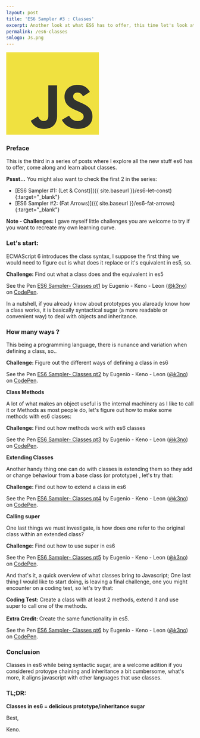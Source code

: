 ```yaml
---
layout: post
title: 'ES6 Sampler #3 : Classes'
excerpt: Another look at what ES6 has to offer, this time let's look at classes.
permalink: /es6-classes
smlogo: Js.png
---
```


<div class="text-center"><img src="assets/images/JSLogo.jpg" alt="JavaScript"></div>

<h3 class="fancy">Preface</h3>

This is the third in a series of posts where I explore all the new stuff es6 has to offer, come along and learn about classes.

<div class="speechBubble"><b>Pssst...</b> You might also want to check the first 2 in the series:
</div>



- [ES6 Sampler #1: (Let & Const)]({{ site.baseurl }}/es6-let-const){:target="_blank"}
- [ES6 Sampler #2: (Fat Arrows)]({{ site.baseurl }}/es6-fat-arrows){:target="_blank"}

<div class="challenge"> <b>Note - Challenges: </b> I gave myself little challenges you are welcome to try if you want to recreate my own learning curve.</div>

<h3 class="fancy">Let's start:</h3>

ECMAScript 6 introduces the class syntax, I suppose the first thing we would need to figure out is what does it replace or it's equivalent in es5, so.

<div class="challenge"> <b>Challenge: </b>Find out what a class does and the equivalent in es5 </div>

<p data-height="980" data-theme-id="0" data-slug-hash="LRzJmj" data-default-tab="result" data-user="k3no" data-embed-version="2" class="codepen">See the Pen <a href="http://codepen.io/k3no/pen/LRzJmj/">ES6 Sampler- Classes pt1</a> by Eugenio - Keno -  Leon (<a href="http://codepen.io/k3no">@k3no</a>) on <a href="http://codepen.io">CodePen</a>.</p>
<script async src="//assets.codepen.io/assets/embed/ei.js"></script>

In a nutshell, if you already know about prototypes you alaready know how a class works, it is basically  syntactical sugar (a more readable or convenient way) to deal with objects and inheritance.

<h3 class="fancy">How many ways ?</h3>

This being a programming language, there is nunance and variation when defining a class, so..

<div class="challenge"> <b>Challenge: </b>Figure out the different ways of defining a class in es6 </div>

<p data-height="860" data-theme-id="0" data-slug-hash="EgwONA" data-default-tab="result" data-user="k3no" data-embed-version="2" class="codepen">See the Pen <a href="http://codepen.io/k3no/pen/EgwONA/">ES6 Sampler- Classes pt2</a> by Eugenio - Keno -  Leon (<a href="http://codepen.io/k3no">@k3no</a>) on <a href="http://codepen.io">CodePen</a>.</p>
<script async src="//assets.codepen.io/assets/embed/ei.js"></script>

<b class="fancy">Class Methods</b>

A lot of what makes an object useful is the internal machinery as I like to call it or Methods as most people do, let's figure out how to make some methods with es6 classes:

<div class="challenge"> <b>Challenge: </b>Find out how methods work with es6 classes</div>

  <p data-height="840" data-theme-id="0" data-slug-hash="ozozBB" data-default-tab="result" data-user="k3no" data-embed-version="2" class="codepen">See the Pen <a href="http://codepen.io/k3no/pen/ozozBB/">ES6 Sampler- Classes pt3</a> by Eugenio - Keno -  Leon (<a href="http://codepen.io/k3no">@k3no</a>) on <a href="http://codepen.io">CodePen</a>.</p>
<script async src="//assets.codepen.io/assets/embed/ei.js"></script>

<b class="fancy">Extending Classes</b>

Another handy thing one can do with classes is extending them so they add or change behaviour from a base class (or prototype) , let's try that:

<div class="challenge"> <b>Challenge: </b>Find out how to extend a class in es6 </div>

<p data-height="640" data-theme-id="0" data-slug-hash="rrYymE" data-default-tab="result" data-user="k3no" data-embed-version="2" class="codepen">See the Pen <a href="http://codepen.io/k3no/pen/rrYymE/">ES6 Sampler- Classes pt4</a> by Eugenio - Keno -  Leon (<a href="http://codepen.io/k3no">@k3no</a>) on <a href="http://codepen.io">CodePen</a>.</p>
<script async src="//assets.codepen.io/assets/embed/ei.js"></script>

<b class="fancy">Calling super</b>

One last things we must investigate, is how does one refer to the original class within an extended class?

<div class="challenge"> <b>Challenge: </b>Find out how to use super in es6</div>

<p data-height="960" data-theme-id="0" data-slug-hash="amVAjE" data-default-tab="result" data-user="k3no" data-embed-version="2" class="codepen">See the Pen <a href="http://codepen.io/k3no/pen/amVAjE/">ES6 Sampler- Classes pt5</a> by Eugenio - Keno -  Leon (<a href="http://codepen.io/k3no">@k3no</a>) on <a href="http://codepen.io">CodePen</a>.</p>
<script async src="//assets.codepen.io/assets/embed/ei.js"></script>

And that's it, a quick overview of what classes bring to Javascript; One last thing I would like to start doing, is leaving a final challenge, one you might encounter on a coding test, so let's try that:

<div class="codingTest"> <b>Coding Test: </b>Create a class with at least 2 methods, extend it and use super to call one of the methods. <br/><br/>
<b>Extra Credit: </b> Create the same functionality in es5.</div>

<p data-height="1340" data-theme-id="0" data-slug-hash="xEpKrj" data-default-tab="result" data-user="k3no" data-embed-version="2" class="codepen">See the Pen <a href="http://codepen.io/k3no/pen/xEpKrj/">ES6 Sampler- Classes pt6</a> by Eugenio - Keno -  Leon (<a href="http://codepen.io/k3no">@k3no</a>) on <a href="http://codepen.io">CodePen</a>.</p>
<script async src="//assets.codepen.io/assets/embed/ei.js"></script>

<h3 class="fancy">Conclusion</h3>

Classes in es6 while being syntactic sugar, are a welcome adition if you considered protoype chaining and inheritance a bit cumbersome, what's more, it aligns javascript with other languages that use classes.

<h3 class="fancy"> TL&#59;DR: </h3>

<b>Classes in es6 = delicious prototype/inheritance sugar </b>

Best,

Keno.
